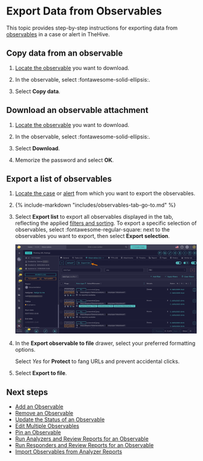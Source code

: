 # Export Data from Observables

This topic provides step-by-step instructions for exporting data from [observables](about-observables.md) in a case or alert in TheHive.

## Copy data from an observable

1. [Locate the observable](../search-for-cases/find-an-observable.md) you want to download.

2. In the observable, select :fontawesome-solid-ellipsis:.

3. Select **Copy data**.

## Download an observable attachment

1. [Locate the observable](../search-for-cases/find-an-observable.md) you want to download.

2. In the observable, select :fontawesome-solid-ellipsis:.

3. Select **Download**.

4. Memorize the password and select **OK**.

## Export a list of observables

1. [Locate the case](../search-for-cases/find-a-case.md) or [alert](../../alerts/search-for-alerts/find-an-alert.md) from which you want to export the observables.

2. {% include-markdown "includes/observables-tab-go-to.md" %}

3. Select **Export list** to export all observables displayed in the tab, reflecting the applied [filters and sorting](../../about-filtering-and-sorting.md). To export a specific selection of observables, select :fontawesome-regular-square: next to the observables you want to export, then select **Export selection**.

    ![Export list observables](../../../../images/user-guides/analyst-corner/cases/export-list-observables.png)

4. In the **Export observable to file** drawer, select your preferred formatting options.

    Select *Yes* for **Protect** to fang URLs and prevent accidental clicks.
    
5. Select **Export to file**.

<h2>Next steps</h2>

* [Add an Observable](add-an-observable.md)
* [Remove an Observable](remove-an-observable.md)
* [Update the Status of an Observable](update-an-observable-status.md)
* [Edit Multiple Observables](edit-multiple-observables.md)
* [Pin an Observable](pin-an-observable.md)
* [Run Analyzers and Review Reports for an Observable](run-analyzers-on-an-observable.md)
* [Run Responders and Review Reports for an Observable](run-responders-on-an-observable.md)
* [Import Observables from Analyzer Reports](import-observables-from-analyzer-reports.md)